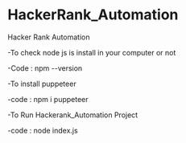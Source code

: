 # HackerRank_Automation
Hacker Rank Automation

-To check node js is install in your computer or not 

-Code :  npm --version

-To install puppeteer 

-code : npm i puppeteer

-To Run Hackerank_Automation Project 

-code : node index.js









